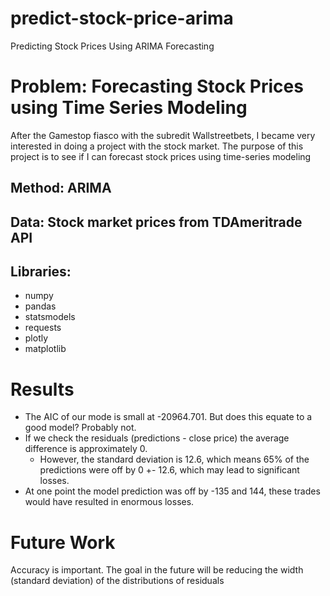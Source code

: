 # predict-stock-price-arima
Predicting Stock Prices Using ARIMA Forecasting

# Problem: Forecasting Stock Prices using Time Series Modeling
After the Gamestop fiasco with the subredit Wallstreetbets, I became very interested in doing a project with the stock market. The purpose of this project is to see if I can forecast stock prices using time-series modeling

## Method: ARIMA

## Data: Stock market prices from TDAmeritrade API

## Libraries:
- numpy
- pandas
- statsmodels
- requests
- plotly
- matplotlib

# Results
- The AIC of our mode is small at -20964.701. But does this equate to a good model? Probably not.
- If we check the residuals (predictions - close price) the average difference is approximately 0.
    - However, the standard deviation is 12.6, which means 65% of the predictions were off by 0 +- 12.6, which may lead to significant losses.
- At one point the model prediction was off by -135 and 144, these trades would have resulted in enormous losses. 

# Future Work
Accuracy is important. The goal in the future will be reducing the width (standard deviation) of the distributions of residuals
